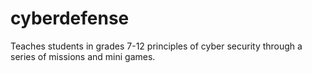 # cyberdefense
Teaches students in grades 7-12 principles of cyber security through a series of missions and mini games.
